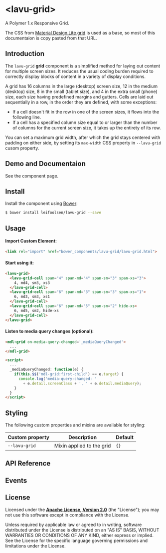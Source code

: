 # &lt;lavu-grid&gt;

A Polymer 1.x Responsive Grid.

The CSS from [Material Design Lite grid](https://github.com/google/material-design-lite/tree/master/src/grid) is used as a base, so most of this documentaion is copy pasted from that URL.


## Introduction

The `lavu-grid` **grid** component is a simplified method for laying out content for multiple screen sizes. It reduces the usual coding burden required to correctly display blocks of content in a variety of display conditions.

A grid has 16 columns in the large (desktop) screen size, 12 in the medium (desktop) size, 8 in the small (tablet size), and 4 in the extra small (phone) size, each size having predefined margins and gutters. Cells are laid out sequentially in a row, in the order they are defined, with some exceptions:

- If a cell doesn't fit in the row in one of the screen sizes, it flows into the following line.
- If a cell has a specified column size equal to or larger than the number of columns for the current screen size, it takes up the entirety of its row.

You can set a maximum grid width, after which the grid stays centered with padding on either side, by setting its `max-width` CSS property in `--lavu-grid` cusom property.


## Demo and Documentaion

See the component page.


## Install
Install the component using [Bower](http://bower.io/):

```sh
$ bower install leifoolsen/lavu-grid --save
```


## Usage

#### Import Custom Element:

```html
<link rel="import" href="bower_components/lavu-grid/lavu-grid.html">
```

#### Start using it:

```html
<lavu-grid>
  <lavu-grid-cell span="4" span-md="4" span-sm="3" span-xs="3">
    4, md4, sm3, xs3
  </lavu-grid-cell>
  <lavu-grid-cell span="6" span-md="3" span-sm="3" span-xs="1">
    6, md3, sm3, xs1
  </lavu-grid-cell>
  <lavu-grid-cell span="6" span-md="5" span-sm="2" hide-xs>
    6, md5, sm2, hide-xs
  </lavu-grid-cell>
</lavu-grid>
```

#### Listen to media query changes (optional):

```html
<mdl-grid on-media-query-changed='_mediaQueryChanged'>
  ...
</mdl-grid>

<script>
  ...
  _mediaQueryChanged: function(e) {
    if(this.$$('mdl-grid:first-child') == e.target) {
      console.log('media-query-changed: ' 
        + e.detail.screenClass + ', ' + e.detail.mediaQuery);
    }
  }
</script>

```

## Styling

The following custom properties and mixins are available for styling:

Custom property | Description | Default
----------------|-------------|----------
`--lavu-grid`   | Mixin applied to the grid | `{}`


## API Reference


## Events


## License

Licensed under the **[Apache License, Version 2.0](http://www.apache.org/licenses/LICENSE-2.0)** (the "License");
you may not use this software except in compliance with the License.

Unless required by applicable law or agreed to in writing, software
distributed under the License is distributed on an "AS IS" BASIS,
WITHOUT WARRANTIES OR CONDITIONS OF ANY KIND, either express or implied.
See the License for the specific language governing permissions and
limitations under the License.
